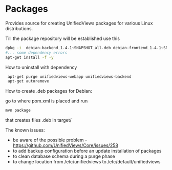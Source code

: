 Packages
========

Provides source for creating UnifiedViews packages for various Linux distributions.


Till the package repository will be established use this

~~~bash
dpkg -i  debian-backend_1.4.1~SNAPSHOT_all.deb debian-frontend_1.4.1~SNAPSHOT_all.deb
#... some dependency errors
apt-get install -f -y
~~~
How to uninstall with dependency 
~~~bash
 apt-get purge unifiedviews-webapp unifiedviews-backend
 apt-get autoremove 
~~~

How to create .deb packages for Debian:

go to where pom.xml is placed and run
~~~bash
mvn package
~~~

that creates files .deb in target/


The known issues:
- be aware of the possible problem - https://github.com/UnifiedViews/Core/issues/258
- to add backup configuration before an update installation of packages
- to clean database schema during a purge phase 
- to change location from /etc/unifiedviews to /etc/default/unifiedviews

